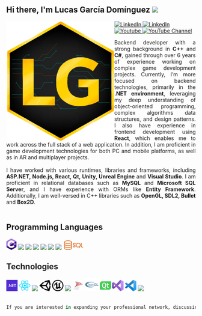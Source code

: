 ## Hi there, I'm Lucas García Domínguez <img src="https://media.giphy.com/media/hvRJCLFzcasrR4ia7z/giphy.gif" width="25px">
<!--![CV Photo](https://github.com/lucasgarciadominguez/Assets/blob/main/lgd-high-resolution-logo2.png)<!-- -->
<img src="https://github.com/lucasgarciadominguez/Assets/blob/main/logoLG.png"  height="320" align=left>
<p align="left">
  <a href="https://lucasgarciadominguez.com">
  <img src="https://img.shields.io/badge/-Lucas%20Web-orange?style=flat-square&logoColor=white" alt="LinkedIn">
  </a>
  <a href="https://www.linkedin.com/in/lucas-garcia-dominguez/">
    <img src="https://img.shields.io/badge/-lucasgarciadominguez-blue?style=flat-square&logo=Linkedin&logoColor=white" alt="LinkedIn">
  </a>
  <a href="mailto:asterp04@gmail.com">
    <img src="https://img.shields.io/badge/-lucaserious002@gmail.com-c14438?style=flat-square&logo=Gmail&logoColor=white" alt="Youtube">
  </a>
  <a href="https://www.youtube.com/@LucasGarciaDominguez">
    <img src="https://img.shields.io/badge/-Lucas%20YT-c14438?style=flat-square&logo=Youtube" alt="YouTube Channel">
  </a>
</p>

<div align="justify">
Backend developer with a strong background in <strong>C++</strong> and <strong>C#</strong>, gained through over 6 years of experience working on complex game development projects. Currently, I’m more focused on backend technologies, primarily in the <strong>.NET environment</strong>, leveraging my deep understanding of object-oriented programming, complex algorithms data structures, and design patterns. I also have experience in frontend development using <strong>React</strong>, which enables me to work across the full stack of a web application. In addition, I am proficient in game development technologies for both PC and mobile platforms, as well as in AR and multiplayer projects.</div>  <br>

<div align="justify">
I have worked with various runtimes, libraries and frameworks, including <strong>ASP.NET, Node.js, React, Qt, Unity, Unreal Engine</strong> and <strong>Visual Studio</strong>. I am proficient in relational databases such as <strong>MySQL</strong> and <strong>Microsoft SQL Server</strong>, and I have experience with ORMs like <strong>Entity Framework</strong>. Additionally, I am well-versed in C++ libraries such as <strong>OpenGL, SDL2, Bullet</strong> and <strong>Box2D</strong>.</div> <br>

## Programming Languages
<img src = 'https://github.com/lucasgarciadominguez/Assets/blob/main/Logo_C_sharp.svg' width='27'/> <img src = 'https://github.com/MarikIshtar007/MarikIshtar007/blob/master/images/cpp.svg' width='30'/> <img src = 'https://github.com/MarikIshtar007/MarikIshtar007/blob/master/images/python2.png' height='30'/> <img src = 'https://github.com/MarikIshtar007/MarikIshtar007/blob/master/images/html.svg' width='30'/> <img src = 'https://github.com/MarikIshtar007/MarikIshtar007/blob/master/images/css.svg' width='30'/> <img src = 'https://github.com/MarikIshtar007/MarikIshtar007/blob/master/images/js.svg' width='30'/> <img src = 'https://github.com/MarikIshtar007/MarikIshtar007/blob/master/images/php.svg' width='35'/> <img src = 'https://github.com/lucasgarciadominguez/Assets/blob/main/Sql_data_base_with_logo.svg' width='55'/> 

## Technologies
<img src = 'https://github.com/lucasgarciadominguez/Assets/blob/main/Microsoft_.NET_logo.svg' height='30'/> <img src = 'https://github.com/lucasgarciadominguez/Assets/blob/main/react-svgrepo-com.svg' width='30'/> <img src = 'https://github.com/MarikIshtar007/MarikIshtar007/blob/master/images/nodejs.svg' width='30'/> <img src = 'https://github.com/lucasgarciadominguez/Assets/blob/main/unity-svgrepo-com.svg' width='30'/> <img src = 'https://github.com/lucasgarciadominguez/Assets/blob/main/unreal-engine-svgrepo-com.svg' width='30'/> <img src = 'https://github.com/MarikIshtar007/MarikIshtar007/blob/master/images/sql.svg' width='30'/> <img src = 'https://github.com/lucasgarciadominguez/Assets/blob/main/icons8-microsoft-sql-server.svg' width='30'/> <img src = 'https://github.com/lucasgarciadominguez/Assets/blob/main/opengl-svgrepo-com.svg' width='35'/> <img src = 'https://github.com/lucasgarciadominguez/Assets/blob/main/qt-svgrepo-com.svg' width='30'/> <img src = 'https://github.com/lucasgarciadominguez/Assets/blob/main/visual-studio-svgrepo-com.svg' width='30'/> <img src = 'https://github.com/lucasgarciadominguez/Assets/blob/main/visual-studio-code-svgrepo-com.svg' width='30'/> <img src = 'https://github.com/MarikIshtar007/MarikIshtar007/blob/master/images/git.svg' width='30'/>
  <br>
  <br>
   ```python
If you are interested in expanding your professional network, discussing technologies or collaborating on projects, do not hesitate to contact me !!!
	
 ```
<!--
<img src = "https://github-readme-stats.vercel.app/api/top-langs/?username=lucasgarciadominguez&layout=compact">

<!--
<div align="justify">
By email at: lucaserious002@gmail.com My projects at: [github.com/lucasgarciadominguez](https://github.com/lucasgarciadominguez?tab=repositories)
  </div> 
<!--
</p>
<p align="center">
  <img src="https://github-readme-streak-stats.herokuapp.com/?user=lucasgarciadominguez&theme=radical&hide_border=true" alt="lucasgarciadominguez's GitHub Stats" />
</p> -->
